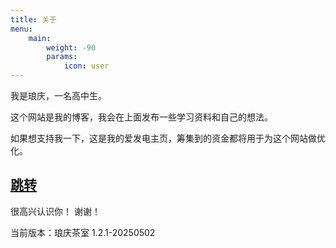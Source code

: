 ```yaml
---
title: 关于
menu:
    main: 
        weight: -90
        params:
            icon: user
---
```


我是琅庆，一名高中生。

这个网站是我的博客，我会在上面发布一些学习资料和自己的想法。



如果想支持我一下，这是我的爱发电主页，筹集到的资金都将用于为这个网站做优化。

## [跳转](https://afdian.tv/a/MaxicoLang)

很高兴认识你！
谢谢！

当前版本：琅庆茶室 1.2.1-20250502
